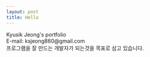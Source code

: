```yaml
---
layout: post
title: Hello
---
```

<p class="desc">
	Kyusik Jeong's portfolio <br>
    E-mail: ksjeong860@gmail.com <br>
    프로그램을 잘 만드는 개발자가 되는것을 목표로 삼고 있습니다.
</p>




